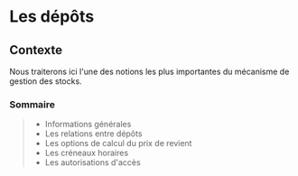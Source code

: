 # Les dépôts

## Contexte

Nous traiterons ici l'une des notions les plus importantes du mécanisme de gestion des stocks.

### Sommaire

> * Informations générales
> * Les relations entre dépôts
> * Les options de calcul du prix de revient
> * Les créneaux horaires
> * Les autorisations d'accès 